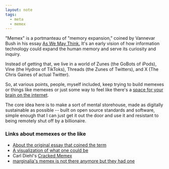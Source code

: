 ```yaml
---
layout: note
tags:
  - meta
  - memex
---
```



"Memex" is a portmanteau of "memory expansion," coined by Vannevar Bush in his essay [As We May Think.](https://archive.org/details/as-we-may-think/page/n1/mode/2up) It's an early vision of how information technology could expand the human memory and serve its curiosity and inquiry.

Instead of getting that, we live in a world of Zunes (the GoBots of iPods), Vine (the Hydrox of TikToks), Threads (the Zunes of Twitters), and X (The Chris Gaines of actual Twitter).

So, at various points, people, myself included, keep trying to build memexes or things like memexes or just some way to feel like there's a [space for your brain on the internet](cozyweb).

The core idea here is to make a sort of mental storehouse, made as digitally sustainable as possible -- built on open source standards and software, simple enough that I can just get it out the door and use it and resistant to being remotely shut off by a billionaire.

### Links about memexes or the like


- [About the original essay that coined the term](https://en.wikipedia.org/wiki/As_We_May_Think)
- [A visualization of what one could be](https://www.youtube.com/watch?v=c539cK58ees)
- Carl Diehl's [Cracked Memex](https://www.electronicelsewhere.com/cracked)
- [marginalia's memex is not there anymore but they had one](https://www.marginalia.nu/log/80-rip-memex/)
